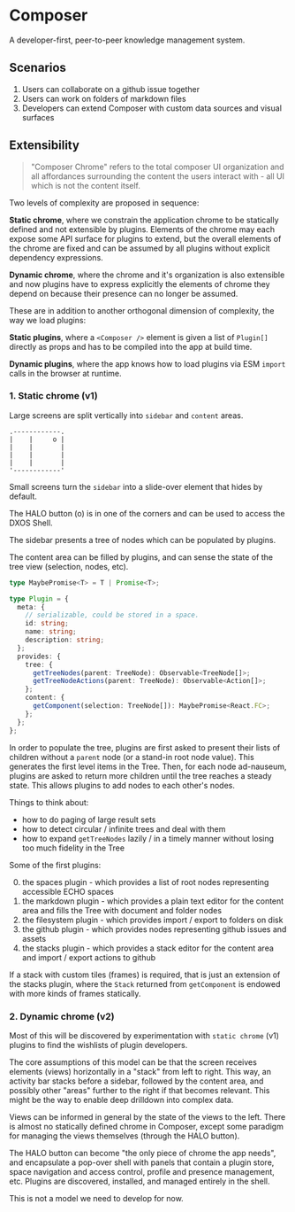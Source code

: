 # Composer

A developer-first, peer-to-peer knowledge management system.

## Scenarios

1. Users can collaborate on a github issue together
2. Users can work on folders of markdown files
3. Developers can extend Composer with custom data sources and visual surfaces

## Extensibility

> "Composer Chrome" refers to the total composer UI organization and all affordances surrounding the content the users interact with - all UI which is not the content itself.

Two levels of complexity are proposed in sequence:

**Static chrome**, where we constrain the application chrome to be statically defined and not extensible by plugins. Elements of the chrome may each expose some API surface for plugins to extend, but the overall elements of the chrome are fixed and can be assumed by all plugins without explicit dependency expressions.

**Dynamic chrome**, where the chrome and it's organization is also extensible and now plugins have to express explicitly the elements of chrome they depend on because their presence can no longer be assumed.

These are in addition to another orthogonal dimension of complexity, the way we load plugins:

**Static plugins**, where a `<Composer />` element is given a list of `Plugin[]` directly as props and has to be compiled into the app at build time.

**Dynamic plugins**, where the app knows how to load plugins via ESM `import` calls in the browser at runtime.

### 1. Static chrome (v1)

Large screens are split vertically into `sidebar` and `content` areas.

```
.------------.
|    |     o |
|    |       |
|    |       |
|    |       |
'------------'
```

Small screens turn the `sidebar` into a slide-over element that hides by default.

The HALO button (o) is in one of the corners and can be used to access the DXOS Shell.

The sidebar presents a tree of nodes which can be populated by plugins.

The content area can be filled by plugins, and can sense the state of the tree view (selection, nodes, etc).

```ts
type MaybePromise<T> = T | Promise<T>;

type Plugin = {
  meta: {
    // serializable, could be stored in a space.
    id: string;
    name: string;
    description: string;
  };
  provides: {
    tree: {
      getTreeNodes(parent: TreeNode): Observable<TreeNode[]>;
      getTreeNodeActions(parent: TreeNode): Observable<Action[]>;
    };
    content: {
      getComponent(selection: TreeNode[]): MaybePromise<React.FC>;
    };
  };
};
```

In order to populate the tree, plugins are first asked to present their lists of children without a `parent` node (or a stand-in root node value). This generates the first level items in the Tree. Then, for each node ad-nauseum, plugins are asked to return more children until the tree reaches a steady state. This allows plugins to add nodes to each other's nodes.

Things to think about:

- how to do paging of large result sets
- how to detect circular / infinite trees and deal with them
- how to expand `getTreeNodes` lazily / in a timely manner without losing too much fidelity in the Tree

Some of the first plugins:

0. the spaces plugin - which provides a list of root nodes representing accessible ECHO spaces
1. the markdown plugin - which provides a plain text editor for the content area and fills the Tree with document and folder nodes
2. the filesystem plugin - which provides import / export to folders on disk
3. the github plugin - which provides nodes representing github issues and assets
4. the stacks plugin - which provides a stack editor for the content area and import / export actions to github

If a stack with custom tiles (frames) is required, that is just an extension of the stacks plugin, where the `Stack` returned from `getComponent` is endowed with more kinds of frames statically.

### 2. Dynamic chrome (v2)

Most of this will be discovered by experimentation with `static chrome` (v1) plugins to find the wishlists of plugin developers.

The core assumptions of this model can be that the screen receives elements (views) horizontally in a "stack" from left to right. This way, an activity bar stacks before a sidebar, followed by the content area, and possibly other "areas" further to the right if that becomes relevant. This might be the way to enable deep drilldown into complex data.

Views can be informed in general by the state of the views to the left. There is almost no statically defined chrome in Composer, except some paradigm for managing the views themselves (through the HALO button).

The HALO button can become "the only piece of chrome the app needs", and encapsulate a pop-over shell with panels that contain a plugin store, space navigation and access control, profile and presence management, etc. Plugins are discovered, installed, and managed entirely in the shell.

This is not a model we need to develop for now.
